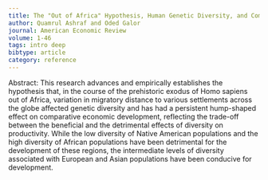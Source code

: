 ```yaml
---
title: The "Out of Africa" Hypothesis, Human Genetic Diversity, and Comparative Economic Development
author: Quamrul Ashraf and Oded Galor
journal: American Economic Review
volume: 1-46
tags: intro deep
bibtype: article
category: reference
---
```

Abstract: This research advances and empirically establishes the hypothesis that, in the course of the prehistoric exodus of Homo sapiens out of Africa, variation in migratory distance to various settlements across the globe affected genetic diversity and has had a persistent hump-shaped effect on comparative economic development, reflecting the trade-off between the beneficial and the detrimental effects of diversity on productivity. While the low diversity of Native American populations and the high diversity of African populations have been detrimental for the development of these regions, the intermediate levels of diversity associated with European and Asian populations have been conducive for development.
